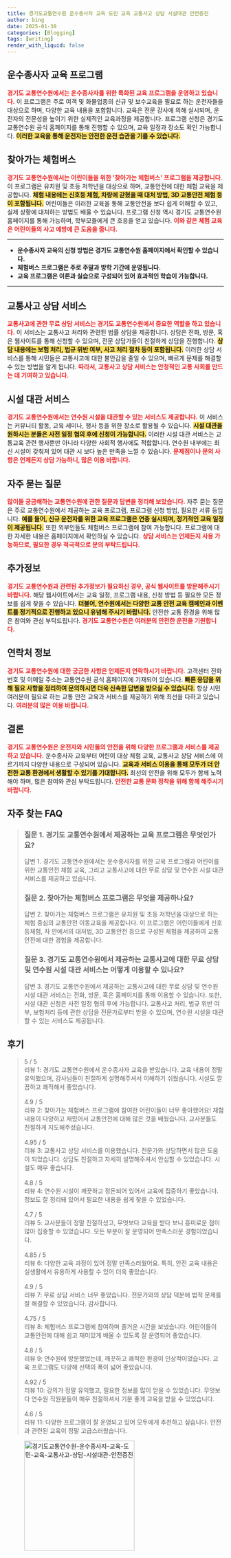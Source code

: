 ```yaml
---
title: 경기도교통연수원 운수종사자 교육 도민 교육 교통사고 상담 시설대관 안전증진
author: bing
date: 2025-01-30
categories: [Blogging]
tags: [writing]
render_with_liquid: false
---
```



<h2 id='운수종사자교육프로그램'>운수종사자 교육 프로그램</h2>

<p><b><span style="color: #ee2323;">경기도 교통연수원에서는 운수종사자를 위한 특화된 교육 프로그램을 운영하고 있습니다.</span></b> 이 프로그램은 주로 여객 및 화물업종의 신규 및 보수교육을 필요로 하는 운전자들을 대상으로 하며, 다양한 교육 내용을 포함합니다. 교육은 전문 강사에 의해 실시되며, 운전자의 전문성을 높이기 위한 실제적인 교육과정을 제공합니다. 프로그램 신청은 경기도 교통연수원 공식 홈페이지를 통해 진행할 수 있으며, 교육 일정과 장소도 확인 가능합니다. <b><span style="background-color: #ffe066;">이러한 교육을 통해 운전자는 안전한 운전 습관을 기를 수 있습니다.</span></b></p>

<h2 id='찾아가는체험버스'>찾아가는 체험버스</h2>

<p><b><span style="color: #ee2323;">경기도 교통연수원에서는 어린이들을 위한 '찾아가는 체험버스' 프로그램을 제공합니다.</span></b> 이 프로그램은 유치원 및 초등 저학년을 대상으로 하며, 교통안전에 대한 체험 교육을 제공합니다. <b><span style="background-color: #ffe066;">체험 내용에는 신호등 체험, 차량에 갇혔을 때 대처 방법, 3D 교통안전 체험 등이 포함됩니다.</span></b> 어린이들은 이러한 교육을 통해 교통안전을 보다 쉽게 이해할 수 있고, 실제 상황에 대처하는 방법도 배울 수 있습니다. 프로그램 신청 역시 경기도 교통연수원 홈페이지를 통해 가능하며, 학부모들에게 큰 호응을 얻고 있습니다. <b><span style="color: #ee2323;">이와 같은 체험 교육은 어린이들의 사고 예방에 큰 도움을 줍니다.</span></b></p>

<hr />

<ul>
    <li><b>운수종사자 교육의 신청 방법은 경기도 교통연수원 홈페이지에서 확인할 수 있습니다.</b></li>
    <li><b>체험버스 프로그램은 주로 주말과 방학 기간에 운영됩니다.</b></li>
    <li><b>교육 프로그램은 이론과 실습으로 구성되어 있어 효과적인 학습이 가능합니다.</b></li>
</ul>

<hr />

<h2 id='교통사고상담서비스'>교통사고 상담 서비스</h2>

<p><b><span style="color: #ee2323;">교통사고에 관한 무료 상담 서비스는 경기도 교통연수원에서 중요한 역할을 하고 있습니다.</span></b> 이 서비스는 교통사고 처리와 관련된 법률 상담을 제공합니다. 상담은 전화, 방문, 혹은 웹사이트를 통해 신청할 수 있으며, 전문 상담가들이 친절하게 상담을 진행합니다. <b><span style="background-color: #ffe066;">상담 내용에는 보험 처리, 법규 위반 여부, 사고 처리 절차 등이 포함됩니다.</span></b> 이러한 상담 서비스를 통해 시민들은 교통사고에 대한 불안감을 줄일 수 있으며, 빠르게 문제를 해결할 수 있는 방법을 알게 됩니다. <b><span style="color: #ee2323;">따라서, 교통사고 상담 서비스는 안정적인 교통 사회를 만드는 데 기여하고 있습니다.</span></b></p>

<h2 id='시설대관서비스'>시설 대관 서비스</h2>

<p><b><span style="color: #ee2323;">경기도 교통연수원에서는 연수원 시설을 대관할 수 있는 서비스도 제공합니다.</span></b> 이 서비스는 커뮤니티 활동, 교육 세미나, 행사 등을 위한 장소로 활용될 수 있습니다. <b><span style="background-color: #ffe066;">시설 대관을 원하시는 분들은 사전 일정 협의 후에 신청이 가능합니다.</span></b> 이러한 시설 대관 서비스는 교통교육 관련 행사뿐만 아니라 다양한 사회적 행사에도 적합합니다. 연수원 내부에는 최신 시설이 갖춰져 있어 대관 시 보다 높은 만족을 느낄 수 있습니다. <b><span style="color: #ee2323;">문제점이나 문의 사항은 언제든지 상담 가능하니, 많은 이용 바랍니다.</span></b></p>

<h2 id='자주묻는질문'>자주 묻는 질문</h2>

<p><b><span style="color: #ee2323;">많이들 궁금해하는 교통연수원에 관한 질문과 답변을 정리해 보았습니다.</span></b> 자주 묻는 질문은 주로 교통연수원에서 제공하는 교육 프로그램, 프로그램 신청 방법, 필요한 서류 등입니다. <b><span style="background-color: #ffe066;">예를 들어, 신규 운전자를 위한 교육 프로그램은 연중 실시되며, 정기적인 교육 일정이 제공됩니다.</span></b> 또한 외부인들도 체험버스 프로그램에 참여 가능합니다. 프로그램에 대한 자세한 내용은 홈페이지에서 확인하실 수 있습니다. <b><span style="color: #ee2323;">상담 서비스는 언제든지 사용 가능하므로, 필요한 경우 적극적으로 문의 부탁드립니다.</span></b></p>

<h2 id='추가정보'>추가정보</h2>

<p><b><span style="color: #ee2323;">경기도 교통연수원과 관련된 추가정보가 필요하신 경우, 공식 웹사이트를 방문해주시기 바랍니다.</span></b> 해당 웹사이트에서는 교육 일정, 프로그램 내용, 신청 방법 등 필요한 모든 정보를 쉽게 찾을 수 있습니다. <b><span style="background-color: #ffe066;">더불어, 연수원에서는 다양한 교통 안전 교육 캠페인과 이벤트를 정기적으로 진행하고 있으니 유념해 주시기 바랍니다.</span></b> 안전한 교통 환경을 위해 많은 참여와 관심 부탁드립니다. <b><span style="color: #ee2323;">경기도 교통연수원은 여러분의 안전한 운전을 기원합니다.</span></b></p>

<h2 id='연락처정보'>연락처 정보</h2>

<p><b><span style="color: #ee2323;">경기도 교통연수원에 대한 궁금한 사항은 언제든지 연락하시기 바랍니다.</span></b> 고객센터 전화번호 및 이메일 주소는 교통연수원 공식 홈페이지에 기재되어 있습니다. <b><span style="background-color: #ffe066;">빠른 응답을 위해 필요 사항을 정리하여 문의하시면 더욱 신속한 답변을 받으실 수 있습니다.</span></b> 항상 시민 여러분이 필요로 하는 교통 안전 교육과 서비스를 제공하기 위해 최선을 다하고 있습니다. <b><span style="color: #ee2323;">여러분의 많은 이용 바랍니다.</span></b></p>

<h2 id='결론'>결론</h2>

<p><b><span style="color: #ee2323;">경기도 교통연수원은 운전자와 시민들의 안전을 위해 다양한 프로그램과 서비스를 제공하고 있습니다.</span></b> 운수종사자 교육부터 어린이 대상 체험 교육, 교통사고 상담 서비스에 이르기까지 다양한 내용으로 구성되어 있습니다. <b><span style="background-color: #ffe066;">교육과 서비스 이용을 통해 모두가 더 안전한 교통 환경에서 생활할 수 있기를 기대합니다.</span></b> 최선의 안전을 위해 모두가 함께 노력해야 하며, 많은 참여와 관심 부탁드립니다. <b><span style="color: #ee2323;">안전한 교통 문화 정착을 위해 함께 해주시기 바랍니다.</span></b></p>

<h2 id='자주_찾는_FAQ'>자주 찾는 FAQ</h2>
<div itemscope="" itemtype="https://schema.org/FAQPage"> 
<blockquote> 
<div itemscope="" itemprop="mainEntity" itemtype="https://schema.org/Question"> 
<h3 itemprop="name">질문 1. 경기도 교통연수원에서 제공하는 교육 프로그램은 무엇인가요?</h3> 
<div itemscope="" itemprop="acceptedAnswer" itemtype="https://schema.org/Answer"> 
<span itemprop="text"> 
<p>답변 1. 경기도 교통연수원에서는 운수종사자를 위한 교육 프로그램과 어린이를 위한 교통안전 체험 교육, 그리고 교통사고에 대한 무료 상담 및 연수원 시설 대관 서비스를 제공하고 있습니다.</p> 
</span> 
</div> 
</div> 
<div itemscope="" itemprop="mainEntity" itemtype="https://schema.org/Question"> 
<h3 itemprop="name">질문 2. 찾아가는 체험버스 프로그램은 무엇을 제공하나요?</h3> 
<div itemscope="" itemprop="acceptedAnswer" itemtype="https://schema.org/Answer"> 
<span itemprop="text"> 
<p>답변 2. 찾아가는 체험버스 프로그램은 유치원 및 초등 저학년을 대상으로 하는 체험 중심의 교통안전 이동교육을 제공합니다. 이 프로그램은 어린이들에게 신호등체험, 차 안에서의 대처법, 3D 교통안전 등으로 구성된 체험을 제공하여 교통안전에 대한 경험을 제공합니다.</p> 
</span> 
</div> 
</div> 
<div itemscope="" itemprop="mainEntity" itemtype="https://schema.org/Question"> 
<h3 itemprop="name">질문 3. 경기도 교통연수원에서 제공하는 교통사고에 대한 무료 상담 및 연수원 시설 대관 서비스는 어떻게 이용할 수 있나요?</h3> 
<div itemscope="" itemprop="acceptedAnswer" itemtype="https://schema.org/Answer"> 
<span itemprop="text"> 
<p>답변 3. 경기도 교통연수원에서 제공하는 교통사고에 대한 무료 상담 및 연수원 시설 대관 서비스는 전화, 방문, 혹은 홈페이지를 통해 이용할 수 있습니다. 또한, 시설 대관 신청은 사전 일정 협의 후에 가능합니다. 교통사고 처리, 법규 위반 여부, 보험처리 등에 관한 상담을 전문가로부터 받을 수 있으며, 연수원 시설을 대관할 수 있는 서비스도 제공됩니다.</p> 
</span> 
</div> 
</div> 
</blockquote> 
</div>
<h2 id='후기'>후기</h2>
<div itemscope itemtype="https://schema.org/Product">
  <blockquote>
  <div itemprop="review" itemscope itemtype="https://schema.org/Review">
      <div itemprop="reviewRating" itemscope itemtype="https://schema.org/Rating"> <span itemprop="ratingValue">5</span> / <span itemprop="bestRating">5</span> </div>
      <span itemprop="reviewBody">리뷰 1: 경기도 교통연수원에서 운수종사자 교육을 받았습니다. 교육 내용이 정말 유익했으며, 강사님들이 친절하게 설명해주셔서 이해하기 쉬웠습니다. 시설도 깔끔하고 쾌적해서 좋았습니다.</span>
  </div>
  <br>
  <div itemprop="review" itemscope itemtype="https://schema.org/Review">
      <div itemprop="reviewRating" itemscope itemtype="https://schema.org/Rating"> <span itemprop="ratingValue">4.9</span> / <span itemprop="bestRating">5</span> </div>
      <span itemprop="reviewBody">리뷰 2: 찾아가는 체험버스 프로그램에 참여한 어린이들이 너무 좋아했어요! 체험 내용이 다양하고 재밌어서 교통안전에 대해 많은 것을 배웠습니다. 교사분들도 친절하게 지도해주셨습니다.</span>
  </div>
  <br>
  <div itemprop="review" itemscope itemtype="https://schema.org/Review">
      <div itemprop="reviewRating" itemscope itemtype="https://schema.org/Rating"> <span itemprop="ratingValue">4.95</span> / <span itemprop="bestRating">5</span> </div>
      <span itemprop="reviewBody">리뷰 3: 교통사고 상담 서비스를 이용했습니다. 전문가와 상담하면서 많은 도움이 되었습니다. 상담도 친절하고 자세히 설명해주셔서 안심할 수 있었습니다. 시설도 매우 좋습니다.</span>
  </div>
  <br>
  <div itemprop="review" itemscope itemtype="https://schema.org/Review">
      <div itemprop="reviewRating" itemscope itemtype="https://schema.org/Rating"> <span itemprop="ratingValue">4.8</span> / <span itemprop="bestRating">5</span> </div>
      <span itemprop="reviewBody">리뷰 4: 연수원 시설이 깨끗하고 정돈되어 있어서 교육에 집중하기 좋았습니다. 정보도 잘 정리돼 있어서 필요한 내용을 쉽게 찾을 수 있었습니다.</span>
  </div>
  <br>
  <div itemprop="review" itemscope itemtype="https://schema.org/Review">
      <div itemprop="reviewRating" itemscope itemtype="https://schema.org/Rating"> <span itemprop="ratingValue">4.7</span> / <span itemprop="bestRating">5</span> </div>
      <span itemprop="reviewBody">리뷰 5: 교사분들이 정말 친절하셨고, 무엇보다 교육을 받다 보니 흥미로운 점이 많아 집중할 수 있었습니다. 모든 부분이 잘 운영되어 만족스러운 경험이었습니다.</span>
  </div>
  <br>
  <div itemprop="review" itemscope itemtype="https://schema.org/Review">
      <div itemprop="reviewRating" itemscope itemtype="https://schema.org/Rating"> <span itemprop="ratingValue">4.85</span> / <span itemprop="bestRating">5</span> </div>
      <span itemprop="reviewBody">리뷰 6: 다양한 교육 과정이 있어 정말 만족스러웠어요. 특히, 안전 교육 내용은 실생활에서 유용하게 사용할 수 있어 더욱 좋았습니다.</span>
  </div>
  <br>
  <div itemprop="review" itemscope itemtype="https://schema.org/Review">
      <div itemprop="reviewRating" itemscope itemtype="https://schema.org/Rating"> <span itemprop="ratingValue">4.9</span> / <span itemprop="bestRating">5</span> </div>
      <span itemprop="reviewBody">리뷰 7: 무료 상담 서비스 너무 좋았습니다. 전문가와의 상담 덕분에 법적 문제를 잘 해결할 수 있었습니다. 감사합니다.</span>
  </div>
  <br>
  <div itemprop="review" itemscope itemtype="https://schema.org/Review">
      <div itemprop="reviewRating" itemscope itemtype="https://schema.org/Rating"> <span itemprop="ratingValue">4.75</span> / <span itemprop="bestRating">5</span> </div>
      <span itemprop="reviewBody">리뷰 8: 체험버스 프로그램에 참여하며 즐거운 시간을 보냈습니다. 어린이들이 교통안전에 대해 쉽고 재미있게 배울 수 있도록 잘 운영되어 좋았습니다.</span>
  </div>
  <br>
  <div itemprop="review" itemscope itemtype="https://schema.org/Review">
      <div itemprop="reviewRating" itemscope itemtype="https://schema.org/Rating"> <span itemprop="ratingValue">4.8</span> / <span itemprop="bestRating">5</span> </div>
      <span itemprop="reviewBody">리뷰 9: 연수원에 방문했었는데, 깨끗하고 쾌적한 환경이 인상적이었습니다. 교육 프로그램도 다양해 선택의 폭이 넓어 좋았습니다.</span>
  </div>
  <br>
  <div itemprop="review" itemscope itemtype="https://schema.org/Review">
      <div itemprop="reviewRating" itemscope itemtype="https://schema.org/Rating"> <span itemprop="ratingValue">4.92</span> / <span itemprop="bestRating">5</span> </div>
      <span itemprop="reviewBody">리뷰 10: 강의가 정말 유익했고, 필요한 정보를 많이 얻을 수 있었습니다. 무엇보다 연수원 직원분들이 매우 친절하셔서 기분 좋게 교육을 받을 수 있었습니다.</span>
  </div>
  <br>
  <div itemprop="review" itemscope itemtype="https://schema.org/Review">
      <div itemprop="reviewRating" itemscope itemtype="https://schema.org/Rating"> <span itemprop="ratingValue">4.6</span> / <span itemprop="bestRating">5</span> </div>
      <span itemprop="reviewBody">리뷰 11: 다양한 프로그램이 잘 운영되고 있어 모두에게 추천하고 싶습니다. 안전과 관련된 교육이 정말 고급스러웠습니다.</span>
  </div>
  </blockquote>
</div>
<figure class="image"><img src="https://yellowplanner.github.io/assets/img/thumbnail/경기도교통연수원-운수종사자-교육-도민-교육-교통사고-상담-시설대관-안전증진.webp" alt="경기도교통연수원-운수종사자-교육-도민-교육-교통사고-상담-시설대관-안전증진" width="256" height="256"></figure>
